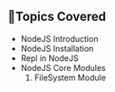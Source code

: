 ## 🚀Topics Covered 

- NodeJS Introduction
- NodeJS Installation
- Repl in NodeJS
- NodeJS Core Modules
     1. FileSystem Module

 
